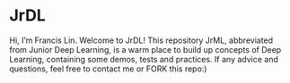 # JrDL
Hi, I’m Francis Lin. Welcome to JrDL! This repository JrML, abbreviated from Junior Deep Learning, is a warm place to build up concepts of Deep Learning, containing some demos, tests and practices.  If any advice and questions, feel free to contact me or FORK this repo:)
